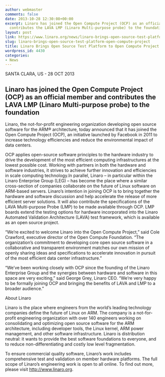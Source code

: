```yaml
---
author: webmaster
comments: false
date: 2013-10-28 12:30:08+00:00
excerpt: Linaro has joined the Open Compute Project (OCP) as an official member and
  contributes the LAVA LMP (Linaro Multi-purpose probe) to the foundation
layout: post
link: https://www.linaro.org/news/linaro-brings-open-source-test-platform-open-compute-project/
slug: linaro-brings-open-source-test-platform-open-compute-project
title: Linaro Brings Open Source Test Platform to Open Compute Project
wordpress_id: 4430
categories:
- News
---
```


SANTA CLARA, US - 28 OCT 2013


## Linaro has joined the Open Compute Project (OCP) as an official member and contributes the LAVA LMP (Linaro Multi-purpose probe) to the foundation


Linaro, the not-for-profit engineering organization developing open source software for the ARM® architecture, today announced that it has joined the Open Compute Project (OCP), an initiative launched by Facebook in 2011 to increase technology efficiencies and reduce the environmental impact of data centers.

OCP applies open-source software principles to the hardware industry to drive the development of the most efficient computing infrastructures at the lowest possible cost. Working with partners in both the hardware and software industries, it strives to achieve further innovation and efficiencies in scale computing technology.In parallel, Linaro – in particular within the Linaro Enterprise Group (LEG) – has become the place where a similar cross-section of companies collaborate on the future of Linux software on ARM-based servers. Linaro’s intention in joining OCP is to bring together the hardware and software discussion and help accelerate the release of more efficient server solutions. It will also contribute the specifications of the LAVA Multi-purpose Probe (LMP) to be made available through OCP. LMP boards extend the testing options for hardware incorporated into the Linaro Automated Validation Architecture (LAVA) test framework, which is available as an open source project.

“We’re excited to welcome Linaro into the Open Compute Project,” said Cole Crawford, executive director of the Open Compute Foundation. “The organization’s commitment to developing core open source software in a collaborative and transparent environment matches our own mission of openly sharing ideas and specifications to accelerate innovation in pursuit of the most efficient data center infrastructure.”

“We’ve been working closely with OCP since the founding of the Linaro Enterprise Group and the synergies between hardware and software in this space are very exciting,” said George Grey, Linaro CEO. “We’re very happy to be formally joining OCP and bringing the benefits of LAVA and LMP to a broader audience.”

About Linaro

Linaro is the place where engineers from the world’s leading technology companies define the future of Linux on ARM. The company is a not-for-profit engineering organization with over 140 engineers working on consolidating and optimizing open source software for the ARM architecture, including developer tools, the Linux kernel, ARM power management, and other software infrastructure. Linaro is distribution neutral: it wants to provide the best software foundations to everyone, and to reduce non-differentiating and costly low level fragmentation.

To ensure commercial quality software, Linaro’s work includes comprehensive test and validation on member hardware platforms. The full scope of Linaro’s engineering work is open to all online. To find out more, please visit http://www.linaro.org.
